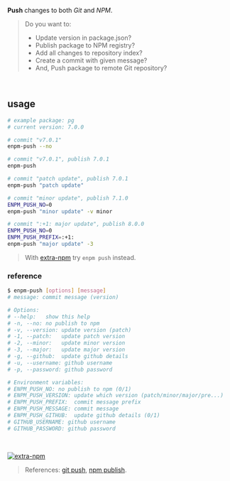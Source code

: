 **Push** changes to both *Git* and *NPM*.
> Do you want to:<br>
> - Update version in package.json?<br>
> - Publish package to NPM registry?<br>
> - Add all changes to repository index?<br>
> - Create a commit with given message?<br>
> - And, Push package to remote Git repository?
<br>


## usage

```bash
# example package: pg
# current version: 7.0.0

# commit "v7.0.1"
enpm-push --no

# commit "v7.0.1", publish 7.0.1
enpm-push

# commit "patch update", publish 7.0.1
enpm-push "patch update"

# commit "minor update", publish 7.1.0
ENPM_PUSH_NO=0
enpm-push "minor update" -v minor

# commit ":+1: major update", publish 8.0.0
ENPM_PUSH_NO=0
ENPM_PUSH_PREFIX=:+1:
enpm-push "major update" -3
```
> With [extra-npm] try `enpm push` instead.

### reference

```bash
$ enpm-push [options] [message]
# message: commit message (version)

# Options:
# --help:   show this help
# -n, --no: no publish to npm
# -v, --version: update version (patch)
# -1, --patch:   update patch version
# -2, --minor:   update minor version
# -3, --major:   update major version
# -g, --github:  update github details
# -u, --username: github username
# -p, --password: github password

# Environment variables:
# ENPM_PUSH_NO: no publish to npm (0/1)
# ENPM_PUSH_VERSION: update which version (patch/minor/major/pre...)
# ENPM_PUSH_PREFIX:  commit message prefix
# ENPM_PUSH_MESSAGE: commit message
# ENPM_PUSH_GITHUB:  update github details (0/1)
# GITHUB_USERNAME: github username
# GITHUB_PASSWORD: github password
```
<br>


[![extra-npm](https://i.imgur.com/8rbhhqI.jpg)](https://www.npmjs.com/package/extra-npm)
> References: [git push], [npm publish].

[extra-npm]: https://www.npmjs.com/package/extra-npm
[git push]: https://git-scm.com/docs/git-push
[npm publish]: https://docs.npmjs.com/cli/publish
